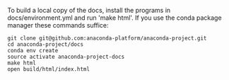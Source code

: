 To build a local copy of the docs, install the programs in
docs/environment.yml and run 'make html'. If you use the conda
package manager these commands suffice:

```
git clone git@github.com:anaconda-platform/anaconda-project.git
cd anaconda-project/docs
conda env create
source activate anaconda-project-docs
make html
open build/html/index.html
```
